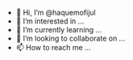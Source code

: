 - 👋 Hi, I’m @haquemofijul
- 👀 I’m interested in ...
- 🌱 I’m currently learning ...
- 💞️ I’m looking to collaborate on ...
- 📫 How to reach me ...

<!---
haquemofijul/haquemofijul is a ✨ special ✨ repository because its `README.md` (this file) appears on your GitHub profile.
You can click the Preview link to take a look at your changes.
--->
